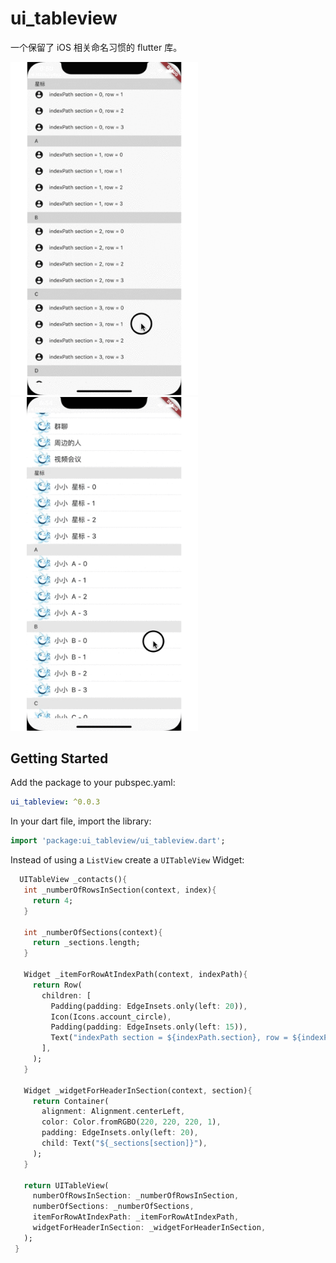 # ui_tableview
一个保留了 iOS 相关命名习惯的 flutter 库。

<img src="https://github.com/Maojunhao/ui_tableview/blob/main/images/ui_tableview_indexpath.gif" width="300"><img src="https://github.com/Maojunhao/ui_tableview/blob/main/images/ui_tableview_contacts.gif" width="300">

## Getting Started

 Add the package to your pubspec.yaml:

 ```yaml
 ui_tableview: ^0.0.3
 ```
 
 In your dart file, import the library:

 ```Dart
import 'package:ui_tableview/ui_tableview.dart';
 ``` 


 Instead of using a `ListView` create a `UITableView` Widget:
 
 
 ```Dart
   UITableView _contacts(){
    int _numberOfRowsInSection(context, index){
      return 4;
    }

    int _numberOfSections(context){
      return _sections.length;
    }

    Widget _itemForRowAtIndexPath(context, indexPath){
      return Row(
        children: [
          Padding(padding: EdgeInsets.only(left: 20)),
          Icon(Icons.account_circle),
          Padding(padding: EdgeInsets.only(left: 15)),
          Text("indexPath section = ${indexPath.section}, row = ${indexPath.row}")
        ],
      );
    }

    Widget _widgetForHeaderInSection(context, section){
      return Container(
        alignment: Alignment.centerLeft,
        color: Color.fromRGBO(220, 220, 220, 1),
        padding: EdgeInsets.only(left: 20),
        child: Text("${_sections[section]}"),
      );
    }

    return UITableView(
      numberOfRowsInSection: _numberOfRowsInSection,
      numberOfSections: _numberOfSections,
      itemForRowAtIndexPath: _itemForRowAtIndexPath,
      widgetForHeaderInSection: _widgetForHeaderInSection,
    );
  }
 ```
